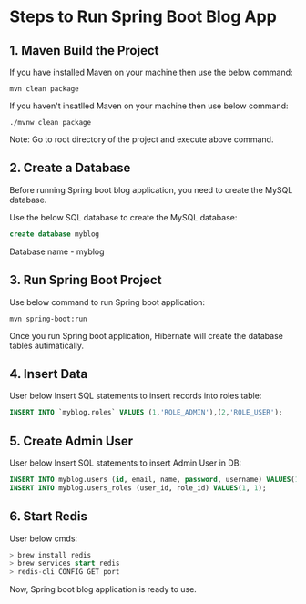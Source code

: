 # Steps to Run Spring Boot Blog App
## 1. Maven Build the Project
If you have installed Maven on your machine then use the below command:
```
mvn clean package
```
If you haven't insatlled Maven on your machine then use below command:
```
./mvnw clean package
 ```
Note: Go to root directory of the project and execute above command.
## 2. Create a Database
Before running Spring boot blog application, you need to create the MySQL database.

Use the below SQL database to create the MySQL database:
 ```sql
 create database myblog
 ```
Database name - myblog
## 3. Run Spring Boot Project
Use below command to run Spring boot application:
 ```
 mvn spring-boot:run
 ```
Once you run Spring boot application, Hibernate will create the database tables autimatically.
## 4. Insert Data
User below Insert SQL statements to insert records into roles table:
```sql
INSERT INTO `myblog.roles` VALUES (1,'ROLE_ADMIN'),(2,'ROLE_USER');
```
## 5. Create Admin User
User below Insert SQL statements to insert Admin User in DB:
```sql
INSERT INTO myblog.users (id, email, name, password, username) VALUES(1, 'admin@gmail.com', 'admin', '$2a$10$6ociEwymKsXrUqWzPNOiTOl8zuOQfIMl/aXqS5taI8XVArlfIVpQm', 'admin');
INSERT INTO myblog.users_roles (user_id, role_id) VALUES(1, 1);
```
## 6. Start Redis 
User below cmds:
```sql
> brew install redis
> brew services start redis
> redis-cli CONFIG GET port
```
Now, Spring boot blog application is ready to use.

